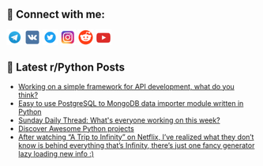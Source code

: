 ## 🔎 Connect with me:
[<img src="https://github.com/bullbesh/bullbesh/blob/main/images/Telegram.png" width="32" height="32" />](https://t.me/bullbesh)
[<img src="https://github.com/bullbesh/bullbesh/blob/main/images/VK.png" width="32" height="32" />](https://vk.com/bullbesh)
[<img src="https://github.com/bullbesh/bullbesh/blob/main/images/Twitter.png" width="32" height="32" />](https://twitter.com/bullbesh1)
[<img src="https://github.com/bullbesh/bullbesh/blob/main/images/Instagram.png" width="32" height="32" />](https://www.instagram.com/bullbesh)
[<img src="https://github.com/bullbesh/bullbesh/blob/main/images/Reddit.png" width="32" height="32" />](https://www.reddit.com/user/bullbesh)
[<img src="https://github.com/bullbesh/bullbesh/blob/main/images/YouTube.png" width="32" height="32" />](https://www.youtube.com/channel/UCtfjRs6uzgq5mfm8S06WTcg)

## 📕 Latest r/Python Posts
<!-- BLOG-POST-LIST:START -->
- [Working on a simple framework for API development, what do you think?](https://www.reddit.com/r/Python/comments/xz96be/working_on_a_simple_framework_for_api_development/)
- [Easy to use PostgreSQL to MongoDB data importer module written in Python](https://www.reddit.com/r/Python/comments/xz8mxj/easy_to_use_postgresql_to_mongodb_data_importer/)
- [Sunday Daily Thread: What&#39;s everyone working on this week?](https://www.reddit.com/r/Python/comments/xz7dtg/sunday_daily_thread_whats_everyone_working_on/)
- [Discover Awesome Python projects](https://www.reddit.com/r/Python/comments/xz5y0x/discover_awesome_python_projects/)
- [After watching “A Trip to Infinity” on Netflix, I’ve realized what they don’t know is behind everything that’s Infinity, there’s just one fancy generator lazy loading new info :&rpar;](https://www.reddit.com/r/Python/comments/xz4xoh/after_watching_a_trip_to_infinity_on_netflix_ive/)
<!-- BLOG-POST-LIST:END -->
